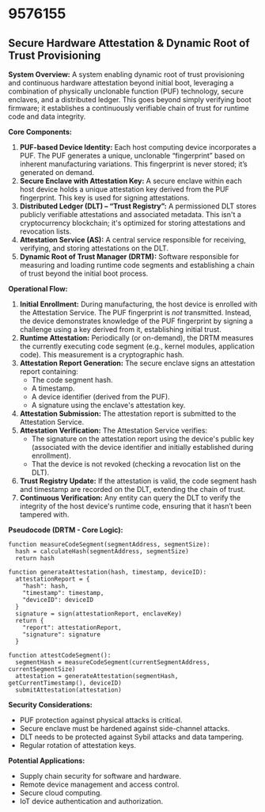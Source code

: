 # 9576155

## Secure Hardware Attestation & Dynamic Root of Trust Provisioning

**System Overview:** A system enabling dynamic root of trust provisioning and continuous hardware attestation beyond initial boot, leveraging a combination of physically unclonable function (PUF) technology, secure enclaves, and a distributed ledger. This goes beyond simply verifying boot firmware; it establishes a continuously verifiable chain of trust for runtime code and data integrity.

**Core Components:**

1.  **PUF-based Device Identity:** Each host computing device incorporates a PUF. The PUF generates a unique, unclonable “fingerprint” based on inherent manufacturing variations. This fingerprint is never stored; it’s generated on demand.
2.  **Secure Enclave with Attestation Key:** A secure enclave within each host device holds a unique attestation key derived from the PUF fingerprint. This key is used for signing attestations.
3.  **Distributed Ledger (DLT) – “Trust Registry”:** A permissioned DLT stores publicly verifiable attestations and associated metadata. This isn't a cryptocurrency blockchain; it's optimized for storing attestations and revocation lists.
4.  **Attestation Service (AS):** A central service responsible for receiving, verifying, and storing attestations on the DLT.
5.  **Dynamic Root of Trust Manager (DRTM):** Software responsible for measuring and loading runtime code segments and establishing a chain of trust beyond the initial boot process.

**Operational Flow:**

1.  **Initial Enrollment:** During manufacturing, the host device is enrolled with the Attestation Service. The PUF fingerprint is *not* transmitted. Instead, the device demonstrates knowledge of the PUF fingerprint by signing a challenge using a key derived from it, establishing initial trust.
2.  **Runtime Attestation:** Periodically (or on-demand), the DRTM measures the currently executing code segment (e.g., kernel modules, application code). This measurement is a cryptographic hash.
3.  **Attestation Report Generation:** The secure enclave signs an attestation report containing:
    *   The code segment hash.
    *   A timestamp.
    *   A device identifier (derived from the PUF).
    *   A signature using the enclave's attestation key.
4.  **Attestation Submission:** The attestation report is submitted to the Attestation Service.
5.  **Attestation Verification:** The Attestation Service verifies:
    *   The signature on the attestation report using the device's public key (associated with the device identifier and initially established during enrollment).
    *   That the device is not revoked (checking a revocation list on the DLT).
6.  **Trust Registry Update:** If the attestation is valid, the code segment hash and timestamp are recorded on the DLT, extending the chain of trust.
7.  **Continuous Verification:** Any entity can query the DLT to verify the integrity of the host device's runtime code, ensuring that it hasn’t been tampered with.

**Pseudocode (DRTM - Core Logic):**

```
function measureCodeSegment(segmentAddress, segmentSize):
  hash = calculateHash(segmentAddress, segmentSize)
  return hash

function generateAttestation(hash, timestamp, deviceID):
  attestationReport = {
    "hash": hash,
    "timestamp": timestamp,
    "deviceID": deviceID
  }
  signature = sign(attestationReport, enclaveKey)
  return {
    "report": attestationReport,
    "signature": signature
  }

function attestCodeSegment():
  segmentHash = measureCodeSegment(currentSegmentAddress, currentSegmentSize)
  attestation = generateAttestation(segmentHash, getCurrentTimestamp(), deviceID)
  submitAttestation(attestation)
```

**Security Considerations:**

*   PUF protection against physical attacks is critical.
*   Secure enclave must be hardened against side-channel attacks.
*   DLT needs to be protected against Sybil attacks and data tampering.
*   Regular rotation of attestation keys.

**Potential Applications:**

*   Supply chain security for software and hardware.
*   Remote device management and access control.
*   Secure cloud computing.
*   IoT device authentication and authorization.
